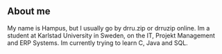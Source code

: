 ## About me
My name is Hampus, but I usually go by drru.zip or drruzip online. 
Im a student at Karlstad University in Sweden, on the IT, Projekt Management and ERP Systems. 
Im currently trying to learn C, Java and SQL. 
